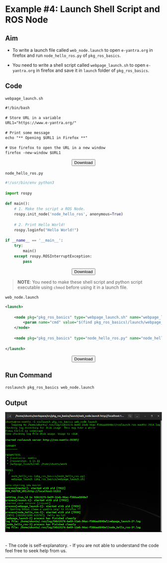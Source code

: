# Example #4: Launch Shell Script and ROS Node

## Aim

- To write a launch file called `web_node.launch` to open `e-yantra.org` in firefox and run `node_hello_ros.py` of `pkg_ros_basics`.

- You need to write a shell script called `webpage_launch.sh` to open `e-yantra.org` in firefox and save it in `launch` folder of `pkg_ros_basics`.

## Code

`webpage_launch.sh`
```shell
#!/bin/bash

# Store URL in a variable
URL1="https://www.e-yantra.org/"

# Print some message
echo "** Opening $URL1 in Firefox **"

# Use firefox to open the URL in a new window
firefox -new-window $URL1 
```

<center><a href="webpage_launch.sh" download><button>Download</button></a></center>

`node_hello_ros.py`

```python
#!/usr/bin/env python3

import rospy

def main():
    # 1. Make the script a ROS Node.
    rospy.init_node('node_hello_ros', anonymous=True)

    # 2. Print Hello World!
    rospy.loginfo("Hello World!")

if __name__ == '__main__':
    try:
        main()
    except rospy.ROSInterruptException:
        pass
```

<center><a href="node_hello_ros.py" download><button>Download</button></a></center>


> **NOTE**: You need to make these shell script and python script executable using `chmod` before using it in a launch file.

`web_node.launch`
```xml
<launch>
    
    <node pkg="pkg_ros_basics" type="webpage_launch.sh" name="webpage_launch" output="screen">
        <param name="cmd" value="$(find pkg_ros_basics)/launch/webpage_launch.sh"/>
    </node>
        
    <node pkg="pkg_ros_basics" type="node_hello_ros.py" name="node_hello_ros" output="screen"/>

</launch>
```

<center><a href="web_node.launch" download="web_node.launch"><button type="button">Download</button></a></center>

## Run Command
```bash
roslaunch pkg_ros_basics web_node.launch
```

## Output

![web_node.png](web_node.png)

<br />
- The code is self-explanatory.
- If you are not able to understand the code feel free to seek help from us.

---
